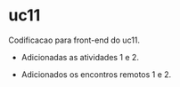 # uc11

Codificacao para front-end do uc11.

- Adicionadas as atividades 1 e 2.

- Adicionados os encontros remotos 1 e 2.

